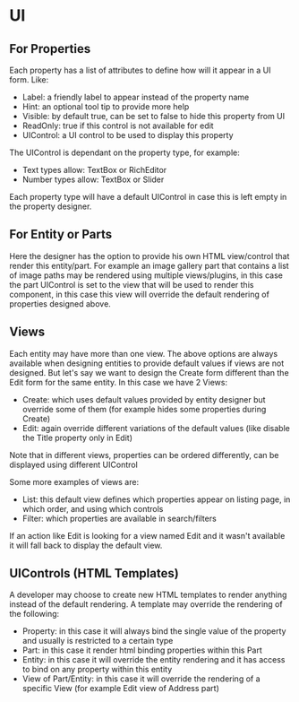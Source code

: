 # UI
## For Properties
Each property has a list of attributes to define how will it appear in a UI form. Like:
* Label: a friendly label to appear instead of the property name
* Hint: an optional tool tip to provide more help
* Visible: by default true, can be set to false to hide this property from UI
* ReadOnly: true if this control is not available for edit
* UIControl: a UI control to be used to display this property

The UIControl is dependant on the property type, for example:
* Text types allow: TextBox or RichEditor
* Number types allow: TextBox or Slider

Each property type will have a default UIControl in case this is left empty in the property designer.

## For Entity or Parts
Here the designer has the option to provide his own HTML view/control that render this entity/part. For example an image gallery part that contains a list of image paths may be rendered using multiple views/plugins, in this case the part UIControl is set to the view that will be used to render this component, in this case this view will override the default rendering of properties designed above.

## Views
Each entity may have more than one view. The above options are always available when designing entities to provide default values if views are not designed. But let's say we want to design the Create form different than the Edit form for the same entity. In this case we have 2 Views:
* Create: which uses default values provided by entity designer but override some of them (for example hides some properties during Create)
* Edit: again override different variations of the default values (like disable the Title property only in Edit)

Note that in different views, properties can be ordered differently, can be displayed using different UIControl

Some more examples of views are:
* List: this default view defines which properties appear on listing page, in which order, and using which controls
* Filter: which properties are available in search/filters

If an action like Edit is looking for a view named Edit and it wasn't available it will fall back to display the default view.

## UIControls (HTML Templates)
A developer may choose to create new HTML templates to render anything instead of the default rendering.
A template may override the rendering of the following:
* Property: in this case it will always bind the single value of the property and usually is restricted to a certain type
* Part: in this case it render html binding properties within this Part
* Entity: in this case it will override the entity rendering and it has access to bind on any property within this entity
* View of Part/Entity: in this case it will override the rendering of a specific View (for example Edit view of Address part)
